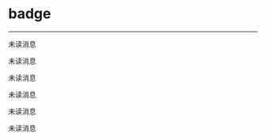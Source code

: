 # badge
---

<zm-badge :max="99" :value="100" type="primary">未读消息</zm-badge>


<zm-badge :max="99" :value="80" type="warning">未读消息</zm-badge>


<zm-badge :max="99" :value="70" type="info">未读消息</zm-badge>


<zm-badge :max="99" :value="70" type="danger">未读消息</zm-badge>


<zm-badge :max="99" :value="70" type="success">未读消息</zm-badge>

<zm-badge :isDot="true">未读消息</zm-badge>